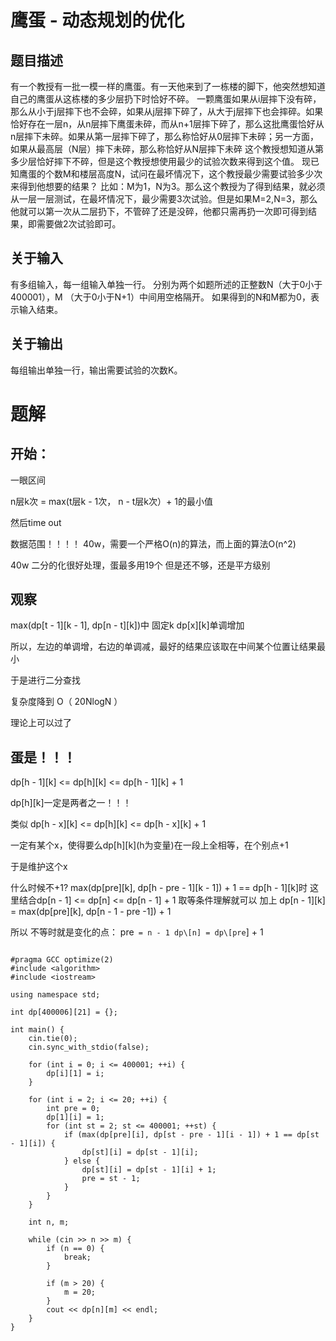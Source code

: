 # 鹰蛋 - 动态规划的优化
## 题目描述
有一个教授有一批一模一样的鹰蛋。有一天他来到了一栋楼的脚下，他突然想知道自己的鹰蛋从这栋楼的多少层扔下时恰好不碎。
一颗鹰蛋如果从i层摔下没有碎，那么从小于j层摔下也不会碎，如果从j层摔下碎了，从大于j层摔下也会摔碎。如果恰好存在一层n，从n层摔下鹰蛋未碎，而从n+1层摔下碎了，那么这批鹰蛋恰好从n层摔下未碎。如果从第一层摔下碎了，那么称恰好从0层摔下未碎；另一方面，如果从最高层（N层）摔下未碎，那么称恰好从N层摔下未碎
这个教授想知道从第多少层恰好摔下不碎，但是这个教授想使用最少的试验次数来得到这个值。
现已知鹰蛋的个数M和楼层高度N，试问在最坏情况下，这个教授最少需要试验多少次来得到他想要的结果？
比如：M为1，N为3。那么这个教授为了得到结果，就必须从一层一层测试，在最坏情况下，最少需要3次试验。但是如果M=2,N=3，那么他就可以第一次从二层扔下，不管碎了还是没碎，他都只需再扔一次即可得到结果，即需要做2次试验即可。

## 关于输入
有多组输入，每一组输入单独一行。
分别为两个如题所述的正整数N（大于0小于400001），M （大于0小于N+1）中间用空格隔开。
如果得到的N和M都为0，表示输入结束。

## 关于输出
每组输出单独一行，输出需要试验的次数K。

# 题解

## 开始：
一眼区间

n层k次 = max(t层k - 1次， n - t层k次）+ 1的最小值

然后time out 

数据范围！！！！ 40w，需要一个严格O(n)的算法，而上面的算法O(n^2)

40w 二分的化很好处理，蛋最多用19个
但是还不够，还是平方级别

## 观察

max(dp\[t - 1]\[k - 1], dp\[n - t]\[k])中 固定k dp\[x]\[k]单调增加

所以，左边的单调增，右边的单调减，最好的结果应该取在中间某个位置让结果最小

于是进行二分查找

复杂度降到 O（ 20NlogN ）

理论上可以过了

## 蛋是！！！

dp\[h - 1]\[k] <= dp\[h]\[k] <= dp\[h - 1]\[k] + 1

dp[h][k]一定是两者之一！！！

类似
dp\[h - x]\[k] <= dp\[h]\[k] <= dp\[h - x]\[k] + 1

一定有某个x，使得要么dp\[h]\[k](h为变量)在一段上全相等，在个别点+1

于是维护这个x

什么时候不+1?
max(dp\[pre\]\[k\], dp\[h - pre - 1\]\[k - 1\]) + 1 == dp\[h - 1]\[k]时
这里结合dp\[n - 1] <= dp\[n] <= dp\[n - 1] + 1 取等条件理解就可以
加上 dp\[n - 1]\[k] = max(dp\[pre]\[k], dp\[n - 1 - pre -1]) + 1

所以
不等时就是变化的点： pre` = n - 1
dp\[n] = dp\[pre`] + 1

```

#pragma GCC optimize(2)
#include <algorithm>
#include <iostream>

using namespace std;

int dp[400006][21] = {};

int main() {
    cin.tie(0);
    cin.sync_with_stdio(false);

    for (int i = 0; i <= 400001; ++i) {
        dp[i][1] = i;
    }

    for (int i = 2; i <= 20; ++i) {
        int pre = 0;
        dp[1][i] = 1;
        for (int st = 2; st <= 400001; ++st) {
            if (max(dp[pre][i], dp[st - pre - 1][i - 1]) + 1 == dp[st - 1][i]) {
                dp[st][i] = dp[st - 1][i];
            } else {
                dp[st][i] = dp[st - 1][i] + 1;
                pre = st - 1;
            }
        }
    }

    int n, m;

    while (cin >> n >> m) {
        if (n == 0) {
            break;
        }

        if (m > 20) {
            m = 20;
        }
        cout << dp[n][m] << endl;
    }
}

```




